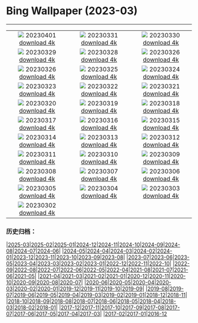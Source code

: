 # Bing Wallpaper (2023-03)
**************
| | | |
| :----: | :----: | :----: |
| ![](https://www.bing.com/th?id=OHR.TowerBridge_EN-GB5189458174_1920x1080.jpg) 20230401 [download 4k](https://www.bing.com/th?id=OHR.TowerBridge_EN-GB5189458174_UHD.jpg) | ![](https://www.bing.com/th?id=OHR.SteyrRiver_EN-GB6776891369_1920x1080.jpg) 20230331 [download 4k](https://www.bing.com/th?id=OHR.SteyrRiver_EN-GB6776891369_UHD.jpg) | ![](https://www.bing.com/th?id=OHR.PeacockFeathers_EN-GB6671969010_1920x1080.jpg) 20230330 [download 4k](https://www.bing.com/th?id=OHR.PeacockFeathers_EN-GB6671969010_UHD.jpg) |
| ![](https://www.bing.com/th?id=OHR.NuzzleManatee_EN-GB5538875344_1920x1080.jpg) 20230329 [download 4k](https://www.bing.com/th?id=OHR.NuzzleManatee_EN-GB5538875344_UHD.jpg) | ![](https://www.bing.com/th?id=OHR.MWDolomites_EN-GB6455895512_1920x1080.jpg) 20230328 [download 4k](https://www.bing.com/th?id=OHR.MWDolomites_EN-GB6455895512_UHD.jpg) | ![](https://www.bing.com/th?id=OHR.WildAnza_EN-GB6484773362_1920x1080.jpg) 20230326 [download 4k](https://www.bing.com/th?id=OHR.WildAnza_EN-GB6484773362_UHD.jpg) |
| ![](https://www.bing.com/th?id=OHR.CecilBrewerStaircase_EN-GB6123513321_1920x1080.jpg) 20230326 [download 4k](https://www.bing.com/th?id=OHR.CecilBrewerStaircase_EN-GB6123513321_UHD.jpg) | ![](https://www.bing.com/th?id=OHR.WildGarlic_EN-GB8039399576_1920x1080.jpg) 20230325 [download 4k](https://www.bing.com/th?id=OHR.WildGarlic_EN-GB8039399576_UHD.jpg) | ![](https://www.bing.com/th?id=OHR.CloudsPatagonia_EN-GB0640976681_1920x1080.jpg) 20230324 [download 4k](https://www.bing.com/th?id=OHR.CloudsPatagonia_EN-GB0640976681_UHD.jpg) |
| ![](https://www.bing.com/th?id=OHR.LakePowellAerial_EN-GB7758078014_1920x1080.jpg) 20230323 [download 4k](https://www.bing.com/th?id=OHR.LakePowellAerial_EN-GB7758078014_UHD.jpg) | ![](https://www.bing.com/th?id=OHR.ColourDay_EN-GB7705116028_1920x1080.jpg) 20230322 [download 4k](https://www.bing.com/th?id=OHR.ColourDay_EN-GB7705116028_UHD.jpg) | ![](https://www.bing.com/th?id=OHR.PurpleCrocus_EN-GB7656010820_1920x1080.jpg) 20230321 [download 4k](https://www.bing.com/th?id=OHR.PurpleCrocus_EN-GB7656010820_UHD.jpg) |
| ![](https://www.bing.com/th?id=OHR.LondonWestminster_EN-GB1065618141_1920x1080.jpg) 20230320 [download 4k](https://www.bing.com/th?id=OHR.LondonWestminster_EN-GB1065618141_UHD.jpg) | ![](https://www.bing.com/th?id=OHR.MarsTars_EN-GB7535668120_1920x1080.jpg) 20230319 [download 4k](https://www.bing.com/th?id=OHR.MarsTars_EN-GB7535668120_UHD.jpg) | ![](https://www.bing.com/th?id=OHR.BallyvooneyCove_EN-GB7487473254_1920x1080.jpg) 20230318 [download 4k](https://www.bing.com/th?id=OHR.BallyvooneyCove_EN-GB7487473254_UHD.jpg) |
| ![](https://www.bing.com/th?id=OHR.ChengduPanda_EN-GB7439141889_1920x1080.jpg) 20230317 [download 4k](https://www.bing.com/th?id=OHR.ChengduPanda_EN-GB7439141889_UHD.jpg) | ![](https://www.bing.com/th?id=OHR.AgueroSpain_EN-GB7390476214_1920x1080.jpg) 20230316 [download 4k](https://www.bing.com/th?id=OHR.AgueroSpain_EN-GB7390476214_UHD.jpg) | ![](https://www.bing.com/th?id=OHR.CyprusMaze_EN-GB7326379930_1920x1080.jpg) 20230315 [download 4k](https://www.bing.com/th?id=OHR.CyprusMaze_EN-GB7326379930_UHD.jpg) |
| ![](https://www.bing.com/th?id=OHR.LionessesNap_EN-GB7272974366_1920x1080.jpg) 20230314 [download 4k](https://www.bing.com/th?id=OHR.LionessesNap_EN-GB7272974366_UHD.jpg) | ![](https://www.bing.com/th?id=OHR.TheaterRomania_EN-GB7225416685_1920x1080.jpg) 20230313 [download 4k](https://www.bing.com/th?id=OHR.TheaterRomania_EN-GB7225416685_UHD.jpg) | ![](https://www.bing.com/th?id=OHR.LongWharf_EN-GB7154922622_1920x1080.jpg) 20230312 [download 4k](https://www.bing.com/th?id=OHR.LongWharf_EN-GB7154922622_UHD.jpg) |
| ![](https://www.bing.com/th?id=OHR.EdaleValley_EN-GB7097104198_1920x1080.jpg) 20230311 [download 4k](https://www.bing.com/th?id=OHR.EdaleValley_EN-GB7097104198_UHD.jpg) | ![](https://www.bing.com/th?id=OHR.WaimeaRainbow_EN-GB1485756970_1920x1080.jpg) 20230310 [download 4k](https://www.bing.com/th?id=OHR.WaimeaRainbow_EN-GB1485756970_UHD.jpg) | ![](https://www.bing.com/th?id=OHR.IntlWomensDayChange_EN-GB0996253952_1920x1080.jpg) 20230309 [download 4k](https://www.bing.com/th?id=OHR.IntlWomensDayChange_EN-GB0996253952_UHD.jpg) |
| ![](https://www.bing.com/th?id=OHR.YuanyangChina_EN-GB0747029532_1920x1080.jpg) 20230308 [download 4k](https://www.bing.com/th?id=OHR.YuanyangChina_EN-GB0747029532_UHD.jpg) | ![](https://www.bing.com/th?id=OHR.IcelandHorses_EN-GB0471273367_1920x1080.jpg) 20230307 [download 4k](https://www.bing.com/th?id=OHR.IcelandHorses_EN-GB0471273367_UHD.jpg) | ![](https://www.bing.com/th?id=OHR.TokyoMoat_EN-GB5562733904_1920x1080.jpg) 20230306 [download 4k](https://www.bing.com/th?id=OHR.TokyoMoat_EN-GB5562733904_UHD.jpg) |
| ![](https://www.bing.com/th?id=OHR.PicoVolcano_EN-GB9536177361_1920x1080.jpg) 20230305 [download 4k](https://www.bing.com/th?id=OHR.PicoVolcano_EN-GB9536177361_UHD.jpg) | ![](https://www.bing.com/th?id=OHR.OrcaNorway_EN-GB4461160201_1920x1080.jpg) 20230304 [download 4k](https://www.bing.com/th?id=OHR.OrcaNorway_EN-GB4461160201_UHD.jpg) | ![](https://www.bing.com/th?id=OHR.WorldBookDay_EN-GB4290155371_1920x1080.jpg) 20230303 [download 4k](https://www.bing.com/th?id=OHR.WorldBookDay_EN-GB4290155371_UHD.jpg) |
| ![](https://www.bing.com/th?id=OHR.ManchesterSerenity_EN-GB3487230863_1920x1080.jpg) 20230302 [download 4k](https://www.bing.com/th?id=OHR.ManchesterSerenity_EN-GB3487230863_UHD.jpg) |  |  |

### 历史归档：

|[2025-03](2025-03/2025-03.md)|[2025-02](2025-02/2025-02.md)|[2025-01](2025-01/2025-01.md)|[2024-12](2024-12/2024-12.md)|[2024-11](2024-11/2024-11.md)|[2024-10](2024-10/2024-10.md)|[2024-09](2024-09/2024-09.md)|[2024-08](2024-08/2024-08.md)|[2024-07](2024-07/2024-07.md)|[2024-06](2024-06/2024-06.md)|
|[2024-05](2024-05/2024-05.md)|[2024-04](2024-04/2024-04.md)|[2024-03](2024-03/2024-03.md)|[2024-02](2024-02/2024-02.md)|[2024-01](2024-01/2024-01.md)|[2023-12](2023-12/2023-12.md)|[2023-11](2023-11/2023-11.md)|[2023-10](2023-10/2023-10.md)|[2023-09](2023-09/2023-09.md)|[2023-08](2023-08/2023-08.md)|
|[2023-07](2023-07/2023-07.md)|[2023-06](2023-06/2023-06.md)|[2023-05](2023-05/2023-05.md)|[2023-04](2023-04/2023-04.md)|[2023-03](2023-03/2023-03.md)|[2023-02](2023-02/2023-02.md)|[2023-01](2023-01/2023-01.md)|[2022-12](2022-12/2022-12.md)|[2022-11](2022-11/2022-11.md)|[2022-10](2022-10/2022-10.md)|
|[2022-09](2022-09/2022-09.md)|[2022-08](2022-08/2022-08.md)|[2022-07](2022-07/2022-07.md)|[2022-06](2022-06/2022-06.md)|[2022-05](2022-05/2022-05.md)|[2022-04](2022-04/2022-04.md)|[2021-08](2021-08/2021-08.md)|[2021-07](2021-07/2021-07.md)|[2021-06](2021-06/2021-06.md)|[2021-05](2021-05/2021-05.md)|
|[2021-04](2021-04/2021-04.md)|[2021-03](2021-03/2021-03.md)|[2021-02](2021-02/2021-02.md)|[2021-01](2021-01/2021-01.md)|[2020-12](2020-12/2020-12.md)|[2020-11](2020-11/2020-11.md)|[2020-10](2020-10/2020-10.md)|[2020-09](2020-09/2020-09.md)|[2020-08](2020-08/2020-08.md)|[2020-07](2020-07/2020-07.md)|
|[2020-06](2020-06/2020-06.md)|[2020-05](2020-05/2020-05.md)|[2020-04](2020-04/2020-04.md)|[2020-03](2020-03/2020-03.md)|[2020-02](2020-02/2020-02.md)|[2020-01](2020-01/2020-01.md)|[2019-12](2019-12/2019-12.md)|[2019-11](2019-11/2019-11.md)|[2019-10](2019-10/2019-10.md)|[2019-09](2019-09/2019-09.md)|
|[2019-08](2019-08/2019-08.md)|[2019-07](2019-07/2019-07.md)|[2019-06](2019-06/2019-06.md)|[2019-05](2019-05/2019-05.md)|[2019-04](2019-04/2019-04.md)|[2019-03](2019-03/2019-03.md)|[2019-02](2019-02/2019-02.md)|[2019-01](2019-01/2019-01.md)|[2018-12](2018-12/2018-12.md)|[2018-11](2018-11/2018-11.md)|
|[2018-10](2018-10/2018-10.md)|[2018-09](2018-09/2018-09.md)|[2018-08](2018-08/2018-08.md)|[2018-07](2018-07/2018-07.md)|[2018-06](2018-06/2018-06.md)|[2018-05](2018-05/2018-05.md)|[2018-04](2018-04/2018-04.md)|[2018-03](2018-03/2018-03.md)|[2018-02](2018-02/2018-02.md)|[2018-01](2018-01/2018-01.md)|
|[2017-12](2017-12/2017-12.md)|[2017-11](2017-11/2017-11.md)|[2017-10](2017-10/2017-10.md)|[2017-09](2017-09/2017-09.md)|[2017-08](2017-08/2017-08.md)|[2017-07](2017-07/2017-07.md)|[2017-06](2017-06/2017-06.md)|[2017-05](2017-05/2017-05.md)|[2017-04](2017-04/2017-04.md)|[2017-03](2017-03/2017-03.md)|
|[2017-02](2017-02/2017-02.md)|[2017-01](2017-01/2017-01.md)|[2016-12](2016-12/2016-12.md)